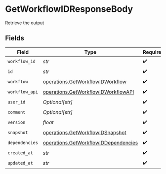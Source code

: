# GetWorkflowIDResponseBody

Retrieve the output


## Fields

| Field                                                                                        | Type                                                                                         | Required                                                                                     | Description                                                                                  |
| -------------------------------------------------------------------------------------------- | -------------------------------------------------------------------------------------------- | -------------------------------------------------------------------------------------------- | -------------------------------------------------------------------------------------------- |
| `workflow_id`                                                                                | *str*                                                                                        | :heavy_check_mark:                                                                           | N/A                                                                                          |
| `id`                                                                                         | *str*                                                                                        | :heavy_check_mark:                                                                           | N/A                                                                                          |
| `workflow`                                                                                   | [operations.GetWorkflowIDWorkflow](../../models/operations/getworkflowidworkflow.md)         | :heavy_check_mark:                                                                           | N/A                                                                                          |
| `workflow_api`                                                                               | [operations.GetWorkflowIDWorkflowAPI](../../models/operations/getworkflowidworkflowapi.md)   | :heavy_check_mark:                                                                           | N/A                                                                                          |
| `user_id`                                                                                    | *Optional[str]*                                                                              | :heavy_check_mark:                                                                           | N/A                                                                                          |
| `comment`                                                                                    | *Optional[str]*                                                                              | :heavy_check_mark:                                                                           | N/A                                                                                          |
| `version`                                                                                    | *float*                                                                                      | :heavy_check_mark:                                                                           | N/A                                                                                          |
| `snapshot`                                                                                   | [operations.GetWorkflowIDSnapshot](../../models/operations/getworkflowidsnapshot.md)         | :heavy_check_mark:                                                                           | N/A                                                                                          |
| `dependencies`                                                                               | [operations.GetWorkflowIDDependencies](../../models/operations/getworkflowiddependencies.md) | :heavy_check_mark:                                                                           | N/A                                                                                          |
| `created_at`                                                                                 | *str*                                                                                        | :heavy_check_mark:                                                                           | N/A                                                                                          |
| `updated_at`                                                                                 | *str*                                                                                        | :heavy_check_mark:                                                                           | N/A                                                                                          |